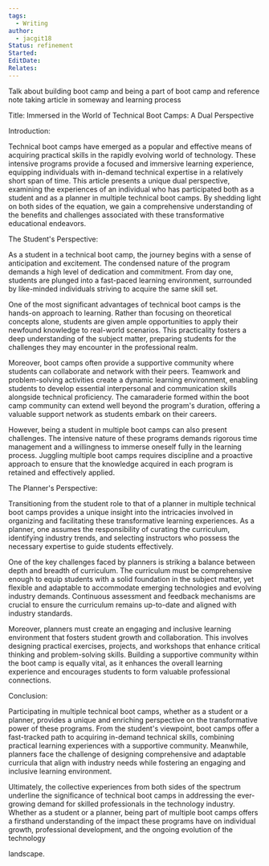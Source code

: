 ```yaml
---
tags:
  - Writing
author:
  - jacgit18
Status: refinement
Started: 
EditDate: 
Relates:
---
```



Talk about building boot camp and being a part of boot camp and reference note taking article in someway and learning  process   


  

Title: Immersed in the World of Technical Boot Camps: A Dual Perspective

Introduction:

Technical boot camps have emerged as a popular and effective means of acquiring practical skills in the rapidly evolving world of technology. These intensive programs provide a focused and immersive learning experience, equipping individuals with in-demand technical expertise in a relatively short span of time. This article presents a unique dual perspective, examining the experiences of an individual who has participated both as a student and as a planner in multiple technical boot camps. By shedding light on both sides of the equation, we gain a comprehensive understanding of the benefits and challenges associated with these transformative educational endeavors.

The Student's Perspective:

As a student in a technical boot camp, the journey begins with a sense of anticipation and excitement. The condensed nature of the program demands a high level of dedication and commitment. From day one, students are plunged into a fast-paced learning environment, surrounded by like-minded individuals striving to acquire the same skill set.

One of the most significant advantages of technical boot camps is the hands-on approach to learning. Rather than focusing on theoretical concepts alone, students are given ample opportunities to apply their newfound knowledge to real-world scenarios. This practicality fosters a deep understanding of the subject matter, preparing students for the challenges they may encounter in the professional realm.

Moreover, boot camps often provide a supportive community where students can collaborate and network with their peers. Teamwork and problem-solving activities create a dynamic learning environment, enabling students to develop essential interpersonal and communication skills alongside technical proficiency. The camaraderie formed within the boot camp community can extend well beyond the program's duration, offering a valuable support network as students embark on their careers.

However, being a student in multiple boot camps can also present challenges. The intensive nature of these programs demands rigorous time management and a willingness to immerse oneself fully in the learning process. Juggling multiple boot camps requires discipline and a proactive approach to ensure that the knowledge acquired in each program is retained and effectively applied.

The Planner's Perspective:

Transitioning from the student role to that of a planner in multiple technical boot camps provides a unique insight into the intricacies involved in organizing and facilitating these transformative learning experiences. As a planner, one assumes the responsibility of curating the curriculum, identifying industry trends, and selecting instructors who possess the necessary expertise to guide students effectively.

One of the key challenges faced by planners is striking a balance between depth and breadth of curriculum. The curriculum must be comprehensive enough to equip students with a solid foundation in the subject matter, yet flexible and adaptable to accommodate emerging technologies and evolving industry demands. Continuous assessment and feedback mechanisms are crucial to ensure the curriculum remains up-to-date and aligned with industry standards.

Moreover, planners must create an engaging and inclusive learning environment that fosters student growth and collaboration. This involves designing practical exercises, projects, and workshops that enhance critical thinking and problem-solving skills. Building a supportive community within the boot camp is equally vital, as it enhances the overall learning experience and encourages students to form valuable professional connections.

Conclusion:

Participating in multiple technical boot camps, whether as a student or a planner, provides a unique and enriching perspective on the transformative power of these programs. From the student's viewpoint, boot camps offer a fast-tracked path to acquiring in-demand technical skills, combining practical learning experiences with a supportive community. Meanwhile, planners face the challenge of designing comprehensive and adaptable curricula that align with industry needs while fostering an engaging and inclusive learning environment.

Ultimately, the collective experiences from both sides of the spectrum underline the significance of technical boot camps in addressing the ever-growing demand for skilled professionals in the technology industry. Whether as a student or a planner, being part of multiple boot camps offers a firsthand understanding of the impact these programs have on individual growth, professional development, and the ongoing evolution of the technology

 landscape.


